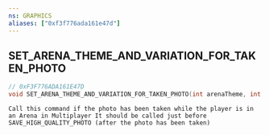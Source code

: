 ```yaml
---
ns: GRAPHICS
aliases: ["0xf3f776ada161e47d"]
---
```

## SET_ARENA_THEME_AND_VARIATION_FOR_TAKEN_PHOTO

```c
// 0xF3F776ADA161E47D
void SET_ARENA_THEME_AND_VARIATION_FOR_TAKEN_PHOTO(int arenaTheme, int arenaVariation);
```

```
Call this command if the photo has been taken while the player is in an Arena in Multiplayer It should be called just before SAVE_HIGH_QUALITY_PHOTO (after the photo has been taken)
```
